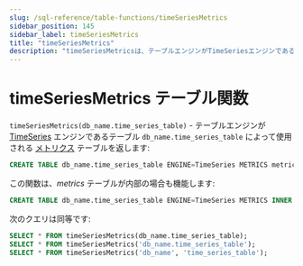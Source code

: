 ```yaml
---
slug: /sql-reference/table-functions/timeSeriesMetrics
sidebar_position: 145
sidebar_label: timeSeriesMetrics
title: "timeSeriesMetrics"
description: "timeSeriesMetricsは、テーブルエンジンがTimeSeriesエンジンである`db_name.time_series_table`によって使用されるメトリクステーブルを返します。"
---
```



# timeSeriesMetrics テーブル関数

`timeSeriesMetrics(db_name.time_series_table)` - テーブルエンジンが [TimeSeries](../../engines/table-engines/integrations/time-series.md) エンジンであるテーブル `db_name.time_series_table` によって使用される [メトリクス](../../engines/table-engines/integrations/time-series.md#metrics-table) テーブルを返します:

``` sql
CREATE TABLE db_name.time_series_table ENGINE=TimeSeries METRICS metrics_table
```

この関数は、_metrics_ テーブルが内部の場合も機能します:

``` sql
CREATE TABLE db_name.time_series_table ENGINE=TimeSeries METRICS INNER UUID '01234567-89ab-cdef-0123-456789abcdef'
```

次のクエリは同等です:

``` sql
SELECT * FROM timeSeriesMetrics(db_name.time_series_table);
SELECT * FROM timeSeriesMetrics('db_name.time_series_table');
SELECT * FROM timeSeriesMetrics('db_name', 'time_series_table');
```
